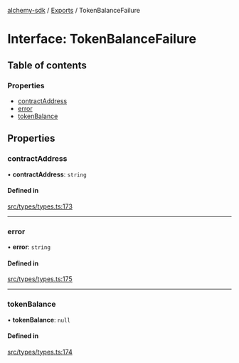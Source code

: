 [alchemy-sdk](../README.md) / [Exports](../modules.md) / TokenBalanceFailure

# Interface: TokenBalanceFailure

## Table of contents

### Properties

- [contractAddress](TokenBalanceFailure.md#contractaddress)
- [error](TokenBalanceFailure.md#error)
- [tokenBalance](TokenBalanceFailure.md#tokenbalance)

## Properties

### contractAddress

• **contractAddress**: `string`

#### Defined in

[src/types/types.ts:173](https://github.com/alchemyplatform/alchemy-sdk-js/blob/432c999/src/types/types.ts#L173)

___

### error

• **error**: `string`

#### Defined in

[src/types/types.ts:175](https://github.com/alchemyplatform/alchemy-sdk-js/blob/432c999/src/types/types.ts#L175)

___

### tokenBalance

• **tokenBalance**: ``null``

#### Defined in

[src/types/types.ts:174](https://github.com/alchemyplatform/alchemy-sdk-js/blob/432c999/src/types/types.ts#L174)
